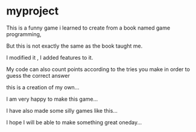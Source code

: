 # myproject
This is a funny game i learned to create from a book named game programming,

But this is not exactly the same as the book taught me.

I modified it , I added features to it.

My code can also count points according to the tries you make in order to guess the correct answer

this is a creation of my own... 

I am very happy to make this game... 

I have also made some silly games like this... 

I hope I will be able to make something great oneday... 
